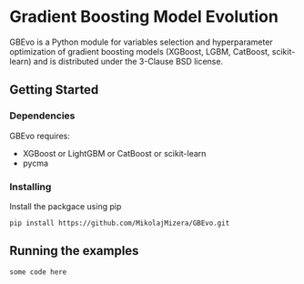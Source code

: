 # Gradient Boosting Model Evolution
GBEvo is a Python module for variables selection and hyperparameter optimization of gradient boosting models (XGBoost, LGBM, CatBoost, scikit-learn) and is distributed under the 3-Clause BSD license.
## Getting Started
### Dependencies
GBEvo requires:
- XGBoost or LightGBM or CatBoost or scikit-learn
- pycma
### Installing
Install the packgace using pip
```
pip install https://github.com/MikolajMizera/GBEvo.git
```
## Running the examples
```
some code here
```
